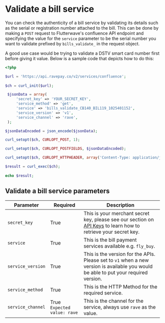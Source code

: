 # Validate a bill service

You can check the authenticity of a bill service by validating its details such as the serial or registration number attached to the bill. This can be done by making a `POST` request to Flutterwave's confluence API endpoint and specifying the value for the `service` parameter to be the serial number you want to validate prefixed by `bills_validate_` in the request object. 

A good use case would be trying to validate a DSTV smart card number first before giving it value. Below is a sample code that depicts how to do this:

```php
<?php

$url = 'https://api.ravepay.co/v2/services/confluence';
 
$ch = curl_init($url);

 $jsonData = array(
     'secret_key' => 'YOUR_SECRET_KEY',
     'service_method' => 'get',
     'service' => 'bills_validate_CB140_BIL119_1025401152',
     'service_version' => 'v1',
     'service_channel' => 'rave',
 );

$jsonDataEncoded = json_encode($jsonData);  

curl_setopt($ch, CURLOPT_POST, 1);

curl_setopt($ch, CURLOPT_POSTFIELDS, $jsonDataEncoded); 

curl_setopt($ch, CURLOPT_HTTPHEADER, array('Content-Type: application/json'));

$result = curl_exec($ch);
 
echo $result;
```

## Validate a bill service parameters

| Parameter 	| Required 	| Description 	|
|-------------------	|-----------------------------	|-------------------------------------------------------------------------------------------------------------------------------------------------------------------------	|
| `secret_key` 	| True 	| This is your merchant secret key, please see our section on [API Keys](https://developer.flutterwave.com/reference#api-keys-1) to learn how to retrieve your secret key. 
| `service` 	| True 	| This is the bill payment services available e.g. `fly_buy`.	|
| `service_version` 	| True 	| This is the version for the APIs. Please set to `v1` when a new version is available you would be able to put your required version. 	|
| `service_method` 	| True 	| This is the HTTP Method for the required service. 	|
| `service_channel` 	| True `Expected value: rave` 	| This is the channel for the service, always use `rave` as the value. 	|